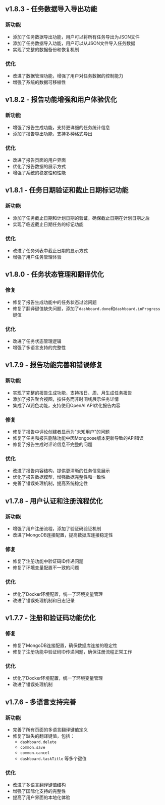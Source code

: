 ## v1.8.3 - 任务数据导入导出功能

### 新功能
- 添加了任务数据导出功能，用户可以将所有任务导出为JSON文件
- 添加了任务数据导入功能，用户可以从JSON文件导入任务数据
- 实现了完整的数据备份和恢复机制

### 优化
- 改进了数据管理功能，增强了用户对任务数据的控制能力
- 增强了系统的数据可移植性

## v1.8.2 - 报告功能增强和用户体验优化

### 新功能
- 增强了报告生成功能，支持更详细的任务统计信息
- 添加了报告导出功能，支持多种格式导出

### 优化
- 改进了报告页面的用户界面
- 优化了报告数据的展示方式
- 增强了系统的稳定性和性能

## v1.8.1 - 任务日期验证和截止日期标记功能

### 新功能
- 添加了任务截止日期和计划日期的验证，确保截止日期在计划日期之后
- 实现了临近截止日期任务的标记功能

### 优化
- 改进了任务列表中截止日期的显示方式
- 增强了用户任务管理体验

## v1.8.0 - 任务状态管理和翻译优化

### 修复
- 修复了报告生成功能中的任务状态过滤问题
- 修复了翻译键值缺失问题，添加了`dashboard.done`和`dashboard.inProgress`键值

### 优化
- 改进了任务状态管理逻辑
- 增强了多语言支持的完整性

## v1.7.9 - 报告功能完善和错误修复

### 新功能
- 实现了完整的报告生成功能，支持按日、周、月生成任务报告
- 添加了报告聚合视图，按任务而非时间线展示任务详情
- 集成了AI润色功能，支持使用OpenAI API优化报告内容

### 修复
- 修复了报告中评论创建者显示为"未知用户"的问题
- 修复了任务和报告删除功能中因Mongoose版本更新导致的API错误
- 修复了报告生成时评论信息不完整的问题

### 优化
- 改进了报告内容结构，提供更清晰的任务信息展示
- 优化了报告数据模型，增强数据完整性和一致性
- 完善了错误处理机制，提高系统稳定性

## v1.7.8 - 用户认证和注册流程优化

### 新功能
- 增强了用户注册流程，添加了验证码验证机制
- 改进了MongoDB连接配置，提高数据库连接稳定性

### 修复
- 修复了注册功能中验证码ID传递问题
- 修复了环境变量配置不一致的问题

### 优化
- 优化了Docker环境配置，统一了环境变量管理
- 改进了错误处理机制和日志记录

## v1.7.7 - 注册和验证码功能优化

### 修复
- 修复了MongoDB连接配置，确保数据库连接的稳定性
- 修复了注册功能中验证码ID传递问题，确保注册流程正常工作

### 优化
- 优化了Docker环境配置，统一了环境变量管理
- 改进了错误处理机制

## v1.7.6 - 多语言支持完善

### 新功能
- 完善了所有页面的多语言翻译键值定义
- 修复了缺失的翻译键值，包括：
  - `dashboard.delete`
  - `common.save`
  - `common.cancel`
  - `dashboard.taskTitle` 等多个键值

### 优化
- 改进了多语言翻译键值结构
- 增强了国际化支持的完整性
- 提高了用户界面的本地化体验